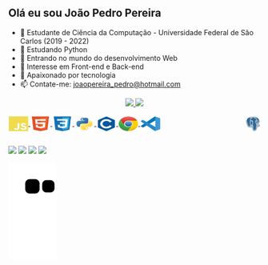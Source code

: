 ## Olá eu sou João Pedro Pereira

- 🔭 Estudante de Ciência da Computação - Universidade Federal de São Carlos (2019 - 2022)
- 🌱 Estudando Python
- 👯 Entrando no mundo do desenvolvimento Web
- 🤔 Interesse em Front-end e Back-end
- 💬 Apaixonado por tecnologia
- 📫 Contate-me: joaopereira_pedro@hotmail.com

<div align="center">
  <a href = "https://github.com/jppereira9">
  <img height = "180em" src = "https://github-readme-stats.vercel.app/api?username=jppereira9&show_icons=true&theme=dark&include_all_commits=true&count_private=true"/>
  <img height = "180em" src = "https://github-readme-stats.vercel.app/api/top-langs/?username=jppereira9&layout=compact&langs_count=7&theme=dark"/>
</div>
  
<div style="display: inline_block"><br>
  <img align="center" alt="Joao-Js" height="30" width="40" src="https://raw.githubusercontent.com/devicons/devicon/master/icons/javascript/javascript-plain.svg">
  <img align="center" alt="Joao-HTML" height="30" width="40" src="https://raw.githubusercontent.com/devicons/devicon/master/icons/html5/html5-original.svg">
  <img align="center" alt="Joao-CSS" height="30" width="40" src="https://raw.githubusercontent.com/devicons/devicon/master/icons/css3/css3-original.svg">
  <img align="center" alt="Joao-Python" height="30" width="40" src="https://raw.githubusercontent.com/devicons/devicon/master/icons/python/python-original.svg">
  <img align="center" alt="Joao-C" height="30" width="40" src="https://raw.githubusercontent.com/devicons/devicon/master/icons/c/c-plain.svg">
  <img align="center" alt="Joao-G" height="30" width="40" src="https://raw.githubusercontent.com/devicons/devicon/master/icons/chrome/chrome-original.svg">
  <img align="right" alt="Joao-Ps" height="30" style="border-radius:50px;" src="https://raw.githubusercontent.com/devicons/devicon/master/icons/postgresql/postgresql-plain.svg">
  <img align="center" alt="Joao-VS" height="30" width="40" src="https://raw.githubusercontent.com/devicons/devicon/master/icons/vscode/vscode-original.svg">
  
  </div>




  ##
 <div> 
  <a href="https://www.instagram.com/joaoo.pereira_/" target="_blank"><img src="https://img.shields.io/badge/-Instagram-%23E4405F?style=for-the-badge&logo=instagram&logoColor=white" target="_blank"></a>
  <a href = "mailto:joao123pedro456@gamil.com"><img src="https://img.shields.io/badge/-Gmail-%23333?style=for-the-badge&logo=gmail&logoColor=white" target="_blank"></a>
  <a href="https://www.linkedin.com/in/joao-pedropereira/" target="_blank"><img src="https://img.shields.io/badge/-LinkedIn-%230077B5?style=for-the-badge&logo=linkedin&logoColor=white" target="_blank"></a> 
   <a href = "mailto:joapereira_pedro@hotmail.com"><img src="https://img.shields.io/badge/Microsoft_Outlook-0078D4?style=for-the-badge&logo=microsoft-outlook&logoColor=white" target="_blank"></a>
 
  ![Snake animation](https://github.com/rafaballerini/rafaballerini/blob/output/github-contribution-grid-snake.svg)
 
</div>
